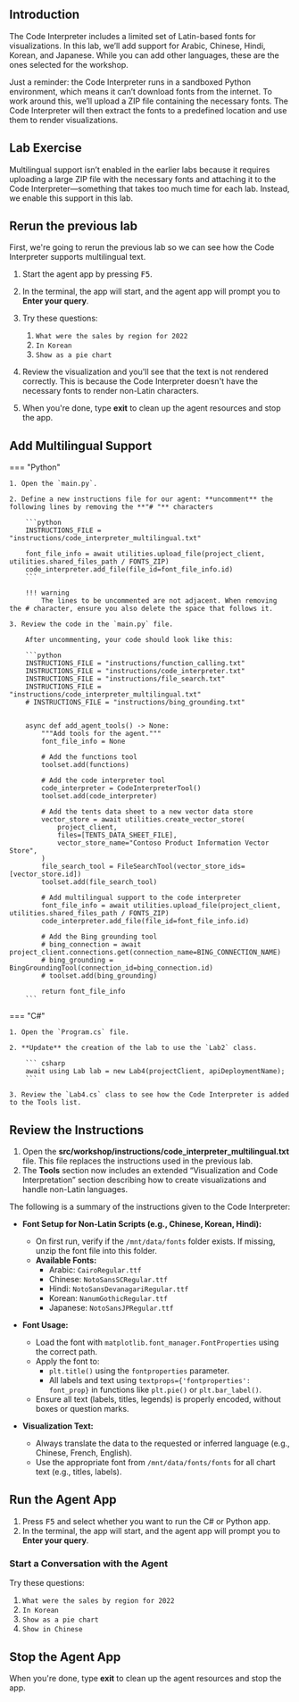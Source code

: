 ## Introduction

The Code Interpreter includes a limited set of Latin-based fonts for visualizations. In this lab, we’ll add support for Arabic, Chinese, Hindi, Korean, and Japanese. While you can add other languages, these are the ones selected for the workshop.

Just a reminder: the Code Interpreter runs in a sandboxed Python environment, which means it can’t download fonts from the internet. To work around this, we’ll upload a ZIP file containing the necessary fonts. The Code Interpreter will then extract the fonts to a predefined location and use them to render visualizations.

## Lab Exercise

Multilingual support isn’t enabled in the earlier labs because it requires uploading a large ZIP file with the necessary fonts and attaching it to the Code Interpreter—something that takes too much time for each lab. Instead, we enable this support in this lab.

## Rerun the previous lab

First, we're going to rerun the previous lab so we can see how the Code Interpreter supports multilingual text.

1. Start the agent app by pressing <kbd>F5</kbd>.
2. In the terminal, the app will start, and the agent app will prompt you to  **Enter your query**.
3. Try these questions:

      1. `What were the sales by region for 2022`
      2. `In Korean`
      3. `Show as a pie chart`

4. Review the visualization and you'll see that the text is not rendered correctly. This is because the Code Interpreter doesn't have the necessary fonts to render non-Latin characters.
5. When you're done, type **exit** to clean up the agent resources and stop the app.

## Add Multilingual Support

=== "Python"

    1. Open the `main.py`.

    2. Define a new instructions file for our agent: **uncomment** the following lines by removing the **"# "** characters

        ```python
        INSTRUCTIONS_FILE = "instructions/code_interpreter_multilingual.txt"

        font_file_info = await utilities.upload_file(project_client, utilities.shared_files_path / FONTS_ZIP)
        code_interpreter.add_file(file_id=font_file_info.id)
        ```

        !!! warning
            The lines to be uncommented are not adjacent. When removing the # character, ensure you also delete the space that follows it.

    3. Review the code in the `main.py` file.

        After uncommenting, your code should look like this:

        ```python
        INSTRUCTIONS_FILE = "instructions/function_calling.txt"
        INSTRUCTIONS_FILE = "instructions/code_interpreter.txt"
        INSTRUCTIONS_FILE = "instructions/file_search.txt"
        INSTRUCTIONS_FILE = "instructions/code_interpreter_multilingual.txt"
        # INSTRUCTIONS_FILE = "instructions/bing_grounding.txt"


        async def add_agent_tools() -> None:
            """Add tools for the agent."""
            font_file_info = None

            # Add the functions tool
            toolset.add(functions)

            # Add the code interpreter tool
            code_interpreter = CodeInterpreterTool()
            toolset.add(code_interpreter)

            # Add the tents data sheet to a new vector data store
            vector_store = await utilities.create_vector_store(
                project_client,
                files=[TENTS_DATA_SHEET_FILE],
                vector_store_name="Contoso Product Information Vector Store",
            )
            file_search_tool = FileSearchTool(vector_store_ids=[vector_store.id])
            toolset.add(file_search_tool)

            # Add multilingual support to the code interpreter
            font_file_info = await utilities.upload_file(project_client, utilities.shared_files_path / FONTS_ZIP)
            code_interpreter.add_file(file_id=font_file_info.id)

            # Add the Bing grounding tool
            # bing_connection = await project_client.connections.get(connection_name=BING_CONNECTION_NAME)
            # bing_grounding = BingGroundingTool(connection_id=bing_connection.id)
            # toolset.add(bing_grounding)

            return font_file_info
        ```

=== "C#"

    1. Open the `Program.cs` file.

    2. **Update** the creation of the lab to use the `Lab2` class.

        ``` csharp
        await using Lab lab = new Lab4(projectClient, apiDeploymentName);
        ```

    3. Review the `Lab4.cs` class to see how the Code Interpreter is added to the Tools list.

## Review the Instructions

1. Open the **src/workshop/instructions/code_interpreter_multilingual.txt** file. This file replaces the instructions used in the previous lab.
2. The **Tools** section now includes an extended “Visualization and Code Interpretation” section describing how to create visualizations and handle non-Latin languages.

The following is a summary of the instructions given to the Code Interpreter:

- **Font Setup for Non-Latin Scripts (e.g., Chinese, Korean, Hindi):**
  - On first run, verify if the `/mnt/data/fonts` folder exists. If missing, unzip the font file into this folder.
  - **Available Fonts:**
    - Arabic: `CairoRegular.ttf`
    - Chinese: `NotoSansSCRegular.ttf`
    - Hindi: `NotoSansDevanagariRegular.ttf`
    - Korean: `NanumGothicRegular.ttf`
    - Japanese: `NotoSansJPRegular.ttf`

- **Font Usage:**
  - Load the font with `matplotlib.font_manager.FontProperties` using the correct path.
  - Apply the font to:
    - `plt.title()` using the `fontproperties` parameter.
    - All labels and text using `textprops={'fontproperties': font_prop}` in functions like `plt.pie()` or `plt.bar_label()`.
  - Ensure all text (labels, titles, legends) is properly encoded, without boxes or question marks.

- **Visualization Text:**
  - Always translate the data to the requested or inferred language (e.g., Chinese, French, English).
  - Use the appropriate font from `/mnt/data/fonts/fonts` for all chart text (e.g., titles, labels).

## Run the Agent App

1. Press <kbd>F5</kbd> and select whether you want to run the C# or Python app.
2. In the terminal, the app will start, and the agent app will prompt you to  **Enter your query**.

### Start a Conversation with the Agent

Try these questions:

1. `What were the sales by region for 2022`
2. `In Korean`
3. `Show as a pie chart`
4. `Show in Chinese`

## Stop the Agent App

When you're done, type **exit** to clean up the agent resources and stop the app.